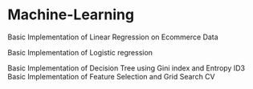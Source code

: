 # Machine-Learning
Basic Implementation of Linear Regression on Ecommerce Data

Basic Implementation of Logistic regression 

Basic Implementation of Decision Tree using Gini index and Entropy ID3
Basic Implementation of Feature Selection and Grid Search CV

